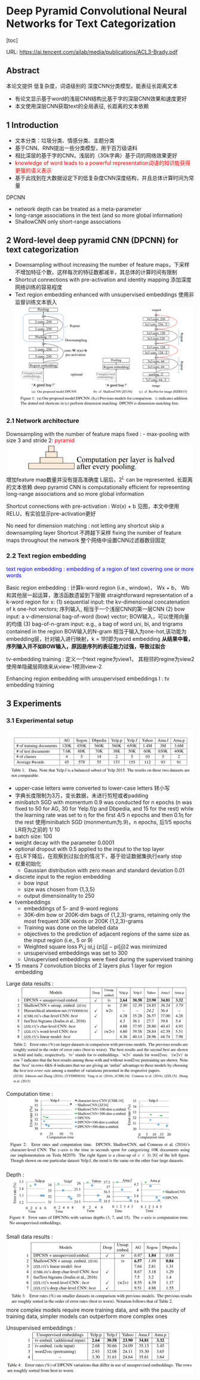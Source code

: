 # Deep Pyramid Convolutional Neural Networks for Text Categorization
[toc]

URL: https://ai.tencent.com/ailab/media/publications/ACL3-Brady.pdf

## Abstract
本论文提供 低复杂度，词语级别的 深度CNN分类模型，能表征长距离文本
- 有论文显示基于word的浅层CNN结构比基于字的深层CNN效果和速度更好
- 本文使用深层CNN获取text的全局表征, 长距离的文本依赖

## 1 Introduction
- 文本分类：垃圾分类、情感分类、主题分类
- 基于CNN、RNN提出一些分类模型，用于百万级语料
- 相比深层的基于字的CNN，浅层的（30k字典）基于词的网络效果更好
- <font color=red>knowledge of word leads to a powerful representation词语的知识能获得更强的语义表示</font>
- 基于此找到在大数据设定下的低复杂度CNN深度结构，并且总体计算时间为常量

DPCNN
- network depth can be treated as a meta-parameter
-  long-range associations in the text (and so more global information)
- ShallowCNN only short-range associations

## 2 Word-level deep pyramid CNN (DPCNN) for text categorization
- Downsampling without increasing the number of feature maps，下采样不增加特征个数，这样每次的特征数都减半，其总体的计算时间有限制
- Shortcut connections with pre-activation and identity mapping 添加深度网络训练的容易程度
- Text region embedding enhanced with unsupervised embeddings 使用非监督训练文本嵌入
![](../../images/d0001/361951361616112.png)

### 2.1 Network architecture
Downsampling with the number of feature maps fixed
: - max-pooling with size 3 and stride 2: <font color=red>pyramid</font>
![](../../images/d0001/381951001716112.png)
增加feature map数量并没有提高准确度
L层后，$2^L$ can be represented. 长距离的文本依赖
deep pyramid CNN is computationally efficient for representing long-range associations and so more global information

Shortcut connections with pre-activation
:  Wσ(x) + b 见图，本文中使用RELU，有实验显示pre-activation更好

No need for dimension matching
:  not letting any shortcut skip a downsampling layer Shortcut 不跨越下采样
fixing the number of feature maps throughout the network 整个网络中设置CNN过滤器数目固定

### 2.2 Text region embedding
<font color=blue>text region embedding 
: embedding of a region of text covering one or more words </font>

Basic region embedding
: 计算k-word region (i.e., window)， Wx + b， Wb和其他层一起运算，激活函数遗留到下层做
straightforward representation of a k-word region for x:
(1) sequential input: the kv-dimensional concatenation of k one-hot vectors;  序列输入, 相当于一个浅层CNN的第一层CNN
(2) bow input: a v-dimensional bag-of-word (bow) vector;  BOW输入，可以使用向量的均值
(3) bag-of-n-gram input: e.g., a bag of word uni, bi, and trigrams contained in the region BOW输入的N-gram
相当于输入为one-hot,该功能为embedding层，针对输入进行映射，k = 1时即为word embedding
**从结果中看，序列输入并不如BOW输入，原因是序列的表征能力过强，导致过拟合**

tv-embedding training
: 定义一个text regine为view1， 其相邻的regine为view2
使用单隐藏层网络来从view-1预测view-2


Enhancing region embedding with unsupervised embeddings I
:  tv embedding training

## 3 Experiments
### 3.1 Experimental setup
![](../../images/d0001/281951261816112.png)
- upper-case letters were converted to lower-case letters 转小写
- 字典长度限制为3万，变长数据，未进行剪短或者padding
- minibatch SGD with momentum 0.9 was conducted for n epochs (n was fixed to 50 for AG, 30 for Yelp.f/p and Dbpedia, and 15 for the rest) while the learning rate was set to η for the first 4/5 n epochs and then 0.1η for the rest 使用minibatch SGD (monmentum为.9)，n epochs, 后1/5 epochs LR将为之前的 1/ 10
- batch size: 100
- weight decay with the parameter 0.0001
- optional dropout  with 0.5 applied to the input to the top layer
- 在LR下降后，在观察到过拟合的情况下，基于验证数据集执行early stop
- 权重初始化
    - Gaussian distribution with zero mean and standard deviation 0.01
- discrete input to the region embedding
    - bow input
    -  size was chosen from {1,3,5}
    - output dimensionality to 250
- tvembeddings
    -  embeddings of 5- and 9-word regions
    -  30K-dim bow or 200K-dim bags of {1,2,3}-grams, retaining only the most frequent 30K words or 200K {1,2,3}-grams
    - Training was done on the labeled data
    -  objectives to the prediction of adjacent regions of the same size as the input region (i.e., 5 or 9)
    - Weighted square loss Pi,j αi,j (zi[j] − pi[j])2 was minimized
    - unsupervised embeddings was set to 300
    - Unsupervised embeddings were fixed during the supervised training
- 15 means 7 convolution blocks of 2 layers plus 1 layer for region embedding

Large data results
: ![](../../images/d0001/291951521117212.png)

Computation time
:  ![](../../images/d0001/581951591317212.png)

Depth
: ![](../../images/d0001/421951581317212.png)

Small data results
: ![](../../images/d0001/561951531317212.png)
more complex models require more training data, and with the paucity of training data, simpler models can outperform more complex ones

Unsupervised embeddings
: ![](../../images/d0001/171951571317212.png)